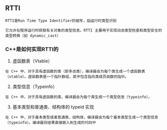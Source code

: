 ## RTTI

````
RTTI是Run Time Type Identifier的缩写，指运行时类型识别

它允许在程序运行时获取有关对象的类型信息。RTTI 主要用于实现动态类型检查和类型安全的类型转换（如 dynamic_cast）
````

### C++是如何实现RTTI的

1. 虚函数表（Vtable）
````
在 C++ 中，对于具有虚函数的类（即多态类），编译器会为每个类生成一个虚函数表（vtable）。虚函数表是一个指针数组，其中包含指向类成员函数的指针。
````
2. 类型信息（Typeinfo）
````
在 C++ 中，对于具有虚函数的类，编译器会为每个类生成一个类型信息（typeinfo）。
````
3. 基本类型和普通类、结构体的 typeid 实现
````
在 C++ 中，对于基本类型或者普通类、结构体，编译器会为每个基本类型生成一个类型信息（typeinfo）。编译器将结果直接嵌入到生成的代码中
````